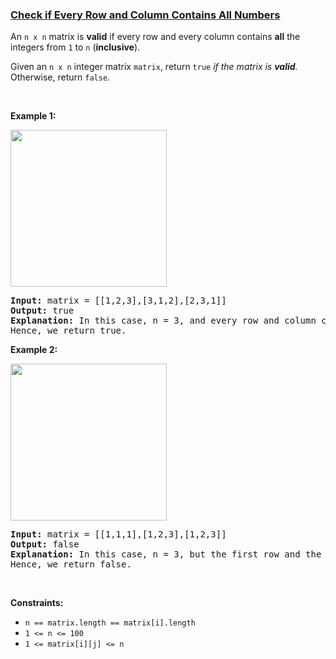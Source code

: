### [Check if Every Row and Column Contains All Numbers](https://leetcode.com/problems/check-if-every-row-and-column-contains-all-numbers)

<p>An <code>n x n</code> matrix is <strong>valid</strong> if every row and every column contains <strong>all</strong> the integers from <code>1</code> to <code>n</code> (<strong>inclusive</strong>).</p>

<p>Given an <code>n x n</code> integer matrix <code>matrix</code>, return <code>true</code> <em>if the matrix is <strong>valid</strong>.</em> Otherwise, return <code>false</code>.</p>

<p>&nbsp;</p>
<p><strong>Example 1:</strong></p>
<img alt="" src="https://assets.leetcode.com/uploads/2021/12/21/example1drawio.png" style="width: 250px; height: 251px;" />
<pre>
<strong>Input:</strong> matrix = [[1,2,3],[3,1,2],[2,3,1]]
<strong>Output:</strong> true
<strong>Explanation:</strong> In this case, n = 3, and every row and column contains the numbers 1, 2, and 3.
Hence, we return true.
</pre>

<p><strong>Example 2:</strong></p>
<img alt="" src="https://assets.leetcode.com/uploads/2021/12/21/example2drawio.png" style="width: 250px; height: 251px;" />
<pre>
<strong>Input:</strong> matrix = [[1,1,1],[1,2,3],[1,2,3]]
<strong>Output:</strong> false
<strong>Explanation:</strong> In this case, n = 3, but the first row and the first column do not contain the numbers 2 or 3.
Hence, we return false.
</pre>

<p>&nbsp;</p>
<p><strong>Constraints:</strong></p>

<ul>
	<li><code>n == matrix.length == matrix[i].length</code></li>
	<li><code>1 &lt;= n &lt;= 100</code></li>
	<li><code>1 &lt;= matrix[i][j] &lt;= n</code></li>
</ul>
